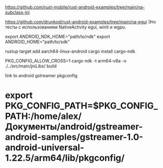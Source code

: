 https://github.com/rust-mobile/rust-android-examples/tree/main/na-subclass-jni

https://github.com/drunkod/rust-android-examples/tree/main/na-egui
Это тесты с использованием NativeActivity egui, winit и wgpu.


export ANDROID_NDK_HOME="path/to/ndk"
export ANDROID_HOME="path/to/sdk"

rustup target add aarch64-linux-android
cargo install cargo-ndk

[//]: # (cargo ndk -t arm64-v8a -o app/src/main/jniLibs/  build)
PKG_CONFIG_ALLOW_CROSS=1 cargo ndk -t arm64-v8a -o ./../src/main/jniLibs/  build

link to android gstreamer pkgconfig
# export PKG_CONFIG_PATH=$PKG_CONFIG_PATH:/home/alex/Документы/android/gstreamer-android-samples/gstreamer-1.0-android-universal-1.22.5/arm64/lib/pkgconfig/

